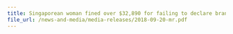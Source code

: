 ```yaml
---
title: Singaporean woman fined over $32,890 for failing to declare branded goods she bought overseas 
file_url: /news-and-media/media-releases/2018-09-20-mr.pdf
---
```


